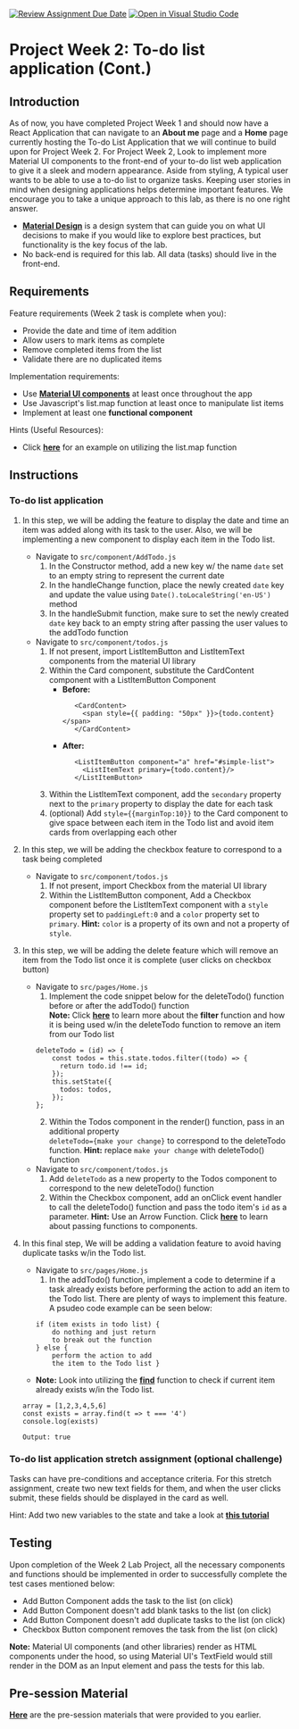 [![Review Assignment Due Date](https://classroom.github.com/assets/deadline-readme-button-22041afd0340ce965d47ae6ef1cefeee28c7c493a6346c4f15d667ab976d596c.svg)](https://classroom.github.com/a/r9S7wyqT)
[![Open in Visual Studio Code](https://classroom.github.com/assets/open-in-vscode-2e0aaae1b6195c2367325f4f02e2d04e9abb55f0b24a779b69b11b9e10269abc.svg)](https://classroom.github.com/online_ide?assignment_repo_id=15267722&assignment_repo_type=AssignmentRepo)

# Project Week 2: To-do list application (Cont.)

## Introduction

As of now, you have completed Project Week 1 and should now have a React Application that can navigate to an **About me** page and a **Home** page currently hosting the To-do List Application that we will continue to build upon for Project Week 2. For Project Week 2, Look to implement more Material UI components to the front-end of your to-do list web application to give it a sleek and modern appearance. Aside from styling, A typical user wants to be able to use a to-do list to organize tasks. Keeping user stories in mind when designing applications helps determine important features. We encourage you to take a unique approach to this lab, as there is no one right answer.

- [**Material Design**](https://material.io/design/introduction) is a design system that can guide you on what UI decisions to make if you would like to explore best practices, but functionality is the key focus of the lab.
- No back-end is required for this lab. All data (tasks) should live in the front-end.

## Requirements

Feature requirements (Week 2 task is complete when you):

- Provide the date and time of item addition
- Allow users to mark items as complete
- Remove completed items from the list
- Validate there are no duplicated items

Implementation requirements:

- Use [**Material UI components**](https://material-ui.com/) at least once throughout the app
- Use Javascript's list.map function at least once to manipulate list items
- Implement at least one **functional component**

Hints (Useful Resources):

- Click [**here**](https://react.dev/learn/rendering-lists) for an example on utilizing the list.map function

## Instructions

### To-do list application

1. In this step, we will be adding the feature to display the date and time an item was added along with its task to the user. Also, we will be implementing a new component to display each item in the Todo list.

   - Navigate to `src/component/AddTodo.js`
     1. In the Constructor method, add a new key w/ the name `date` set to an empty string to represent the current date
     2. In the handleChange function, place the newly created `date` key and update the value using `Date().toLocaleString('en-US')` method
     3. In the handleSubmit function, make sure to set the newly created `date` key back to an empty string after passing the user values to the addTodo function
   - Navigate to `src/component/todos.js`
     1. If not present, import ListItemButton and ListItemText components from the material UI library
     2. Within the Card component, substitute the CardContent component with a ListItemButton Component
        - **Before:**
          ```
             <CardContent>
               <span style={{ padding: "50px" }}>{todo.content}</span>
             </CardContent>
          ```
        - **After:**
          ```
             <ListItemButton component="a" href="#simple-list">
               <ListItemText primary={todo.content}/>
             </ListItemButton>
          ```
     3. Within the ListItemText component, add the `secondary` property next to the `primary` property to display the date for each task
     4. (optional) Add `style={{marginTop:10}}` to the Card component to give space between each item in the Todo list and avoid item cards from overlapping each other

2. In this step, we will be adding the checkbox feature to correspond to a task being completed
   - Navigate to `src/component/todos.js`
     1. If not present, import Checkbox from the material UI library
     2. Within the ListItemButton component, Add a Checkbox component before the ListItemText component with a `style` property set to `paddingLeft:0` and a `color` property set to `primary`. **Hint:** `color` is a property of its own and not a property of `style`.
3. In this step, we will be adding the delete feature which will remove an item from the Todo list once it is complete (user clicks on checkbox button)
   - Navigate to `src/pages/Home.js`
     1. Implement the code snippet below for the deleteTodo() function before or after the addTodo() function\
        **Note:** Click [**here**](https://upmostly.com/tutorials/react-filter-filtering-arrays-in-react-with-examples) to learn more about the **filter** function and how it is being used w/in the deleteTodo function to remove an item from our Todo list
     ```
     deleteTodo = (id) => {
         const todos = this.state.todos.filter((todo) => {
           return todo.id !== id;
         });
         this.setState({
           todos: todos,
         });
     };
     ```
     2. Within the Todos component in the render() function, pass in an additional property\
        `deleteTodo={make your change}` to correspond to the deleteTodo function. **Hint:** replace `make your change` with deleteTodo() function
   - Navigate to `src/component/todos.js`
     1. Add `deleteTodo` as a new property to the Todos component to correspond to the new deleteTodo() function
     2. Within the Checkbox component, add an onClick event handler to call the deleteTodo() function and pass the todo item's `id` as a parameter. **Hint:** Use an Arrow Function. Click [**here**](https://reactjs.org/docs/faq-functions.html) to learn about passing functions to components.
4. In this final step, We will be adding a validation feature to avoid having duplicate tasks w/in the Todo list.

   - Navigate to `src/pages/Home.js`
     1. In the addTodo() function, implement a code to determine if a task already exists before performing the action to add an item to the Todo list. There are plenty of ways to implement this feature.\
        A psudeo code example can be seen below:
     ```
     if (item exists in todo list) {
         do nothing and just return
         to break out the function
     } else {
         perform the action to add
         the item to the Todo list }
     ```
   - **Note:** Look into utilizing the [**find**](https://developer.mozilla.org/en-US/docs/Web/JavaScript/Reference/Global_Objects/Array/find) function to check if current item already exists w/in the Todo list.

   ```
   array = [1,2,3,4,5,6]
   const exists = array.find(t => t === '4')
   console.log(exists)

   Output: true
   ```

### To-do list application stretch assignment (optional challenge)

Tasks can have pre-conditions and acceptance criteria. For this stretch assignment, create two new text fields for them, and when the user clicks submit, these fields should be displayed in the card as well.

Hint: Add two new variables to the state and take a look at [**this tutorial**](<https://www.tutorialspoint.com/how-to-use-the-handlechange-function-in-react-component#:~:text=In%20the%20handleChange()%20function%2C%20we%20can%20get%20the%20name,()%20function%20handles%20all%20inputs.>)

## Testing

Upon completion of the Week 2 Lab Project, all the necessary components and functions should be implemented in order to successfully complete the test cases mentioned below:

- Add Button Component adds the task to the list (on click)
- Add Button Component doesn't add blank tasks to the list (on click)
- Add Button Component doesn't add duplicate tasks to the list (on click)
- Checkbox Button component removes the task from the list (on click)

**Note:** Material UI components (and other libraries) render as HTML components under the hood, so using Material UI's TextField would still render in the DOM as an Input element and pass the tests for this lab.

## Pre-session Material

[**Here**](https://ibm.box.com/s/ir3pw5dzwluftvvh96ywbfx46senjlbb) are the pre-session materials that were provided to you earlier.
